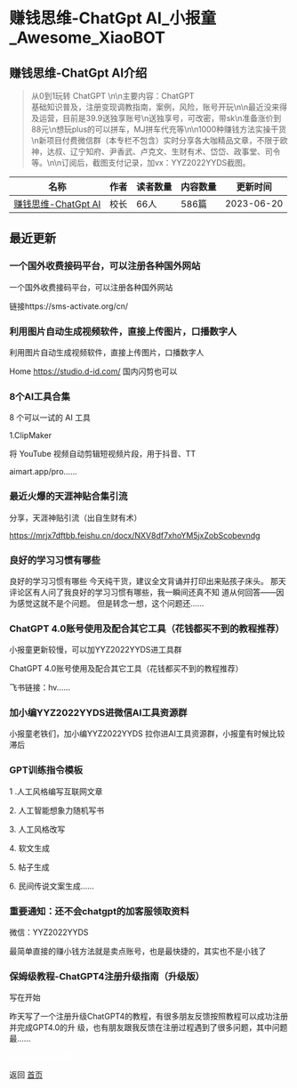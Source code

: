 # 赚钱思维-ChatGpt AI_小报童_Awesome_XiaoBOT

## 赚钱思维-ChatGpt AI介绍
> 从0到1玩转 ChatGPT \n\n主要内容：ChatGPT  
基础知识普及，注册变现调教指南，案例，风险，账号开玩\n\n最近没来得及运营，目前是39.9送独享账号\n送独享号，可改密，带sk\n准备涨价到88元\n想玩plus的可以拼车，MJ拼车代充等\n\n1000种赚钱方法实操干货\n新项目付费微信群（本专栏不包含）实时分享各大咖精品文章，不限于欧神，达叔、辽宁知府、尹香武、卢克文、生财有术、岱岱、政事堂、司令等。\n\n订阅后，截图支付记录，加vx：YYZ2022YYDS截图。  
  


|名称|作者|读者数量|内容数量|更新时间|
|---|---|---|---|---|
|[赚钱思维-ChatGpt AI](https://xiaobot.net/p/xiaonuren889?refer=0b133df9-27dc-423b-8101-639049001c13)|校长|66人|586篇|2023-06-20|

## 最近更新
### 一个国外收费接码平台，可以注册各种国外网站

一个国外收费接码平台，可以注册各种国外网站

链接https://sms-activate.org/cn/

### 利用图片自动生成视频软件，直接上传图片，口播数字人

利用图片自动生成视频软件，直接上传图片，口播数字人

Home https://studio.d-id.com/ 国内闪剪也可以

### 8个AI工具合集

8 个可以一试的 AI 工具

1.ClipMaker

将 YouTube 视频自动剪辑短视频片段，用于抖音、TT

aimart.app/pro......

### 最近火爆的天涯神贴合集引流

分享，天涯神贴引流（出自生财有术）

https://mrjx7dftbb.feishu.cn/docx/NXV8df7xhoYM5jxZobScobevndg

### 良好的学习习惯有哪些

良好的学习习惯有哪些 今天纯干货，建议全文背诵并打印出来贴孩子床头。 那天评论区有人问了我良好的学习习惯有哪些，我一瞬间还真不知
道从何回答——因为感觉这就不是个问题。 但是转念一想，这个问题还......

### ChatGPT 4.0账号使用及配合其它工具（花钱都买不到的教程推荐）

小报童更新较慢，可以加YYZ2022YYDS进工具群

ChatGPT 4.0账号使用及配合其它工具（花钱都买不到的教程推荐）

飞书链接：hv......

### 加小编YYZ2022YYDS进微信AI工具资源群

小报童老铁们，加小编YYZ2022YYDS 拉你进AI工具资源群，小报童有时候比较滞后

### GPT训练指令模板

1 .人工风格编写互联网文章

2\. 人工智能想象力随机写书

3\. 人工风格改写

4\. 软文生成

5\. 帖子生成

6\. 民间传说文案生成......

### 重要通知：还不会chatgpt的加客服领取资料

微信：YYZ2022YYDS

最简单直接的赚小钱方法就是卖点账号，也是最快捷的，其实也不是小钱了

### 保姆级教程-ChatGPT4注册升级指南（升级版）

写在开始

昨天写了⼀个注册升级ChatGPT4的教程，有很多朋友反馈按照教程可以成功注册并完成GPT4.0的升
级，也有朋友跟我反馈在注册过程遇到了很多问题，其中问题最......


<a href="https://github.com/Reno9527/awesome-xiaobot" style="color: white; text-decoration: none;">awesome-xiaobot</a>

返回 [首页](../README.md)
